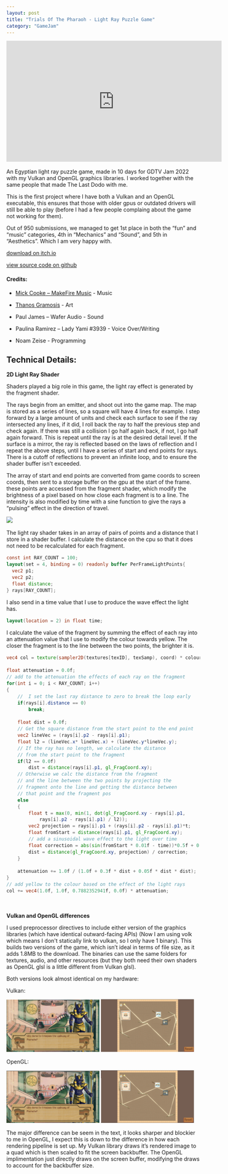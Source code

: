 ```yaml
---
layout: post
title: "Trials Of The Pharaoh - Light Ray Puzzle Game"
category: "GameJam"
---
```


<iframe width="560" height="315" src="https://www.youtube.com/embed/fsNIisWhVz8" title="YouTube video player" frameborder="0" allow="accelerometer; autoplay; clipboard-write; encrypted-media; gyroscope; picture-in-picture; web-share" allowfullscreen></iframe>

An Egyptian light ray puzzle game, made in 10 days for GDTV Jam 2022 with my Vulkan and OpenGL graphics libraries. I worked together with the same people that made The Last Dodo with me.

This is the first project where I have both a Vulkan and an OpenGL executable, this ensures that those with older gpus or outdated drivers will still be able to play (before I had a few people complaing about the game not working for them).

Out of 950 submissions, we managed to get 1st place in both the “fun” and “music” categories, 4th in “Mechanics” and “Sound”, and 5th in “Aesthetics”. Which I am very happy with.

[download on itch.io](https://noamzeise.itch.io/pharaoh-trials)

[view source code on github](https://github.com/NoamZeise/TrailsOfThePharaoh)

#### Credits:

* [Mick Cooke – MakeFire Music](https://youtube.com/channel/UCs75GjfGdtTS-CekMJOGICA) - Music 

* [Thanos Gramosis]( https://www.artstation.com/tha-com-nos
) - Art

* Paul James – Wafer Audio - Sound

* Paulina Ramirez –  Lady Yami #3939 - Voice Over/Writing 

* Noam Zeise - Programming



## Technical Details:


**2D Light Ray Shader**

Shaders played a big role in this game, the light ray effect is generated 
by the fragment shader. 

The rays begin from an emitter, and shoot out into the game map. The map is stored as a series of lines, so a square will have 4 lines for example.
I step forward by a large amount of units and check each surface to see if the ray intersected any lines, 
if it did, I roll back the ray to half the previous step and check again. If there was still a collision I go half again back, if not,
I go half again forward. This is repeat until the ray is at the desired detail level. 
If the surface is a mirror, the ray is reflected based on the laws of reflection and I repeat the above steps, 
until I have a series of start and end points for rays. There is a cutoff of reflections to prevent an infinite loop, and to ensure the shader buffer isn't exceeded.

The array of start and end points are converted from game coords to screen coords, then sent to a storage buffer 
on the gpu at the start of the frame. these points are accessed from the fragment shader, 
which modify the brightness of a pixel based on how close each fragment is to a line. 
The intensity is also modified by time with a sine function to give the rays a “pulsing” effect in the direction of travel.

<img src="/assets/img/posts/trialspharaoh/light-anim.webp">

The light ray shader takes in an array of pairs of points and a distance 
that I store in a shader buffer. 
I calculate the distance on the cpu so that it does not need to be recalculated for each fragment.
```glsl
const int RAY_COUNT = 100;
layout(set = 4, binding = 0) readonly buffer PerFrameLightPoints{
  vec2 p1;
  vec2 p2;
  float distance;
} rays[RAY_COUNT];
```
I also send in a time value that I use to produce the wave effect the light has.
```glsl
layout(location = 2) in float time;
```

I calculate the value of the fragment by summing the effect of each ray into 
an attenuation value that I use to modify the colour towards yellow. The closer the fragment
is to the line between the two points, the brighter it is.
```glsl
vec4 col = texture(sampler2D(textures[texID], texSamp), coord) * colour;

float attenuation = 0.0f;
// add to the attenuation the effects of each ray on the fragment
for(int i = 0; i < RAY_COUNT; i++)
{
	//  I set the last ray distance to zero to break the loop early
	if(rays[i].distance == 0)
		break;
	
	float dist = 0.0f;
	// Get the square distance from the start point to the end point
	vec2 lineVec = (rays[i].p2 - rays[i].p1);
	float l2 = (lineVec.x* lineVec.x) + (lineVec.y*lineVec.y);
	// If the ray has no length, we calculate the distance 
	// from the start point to the fragment
	if(l2 == 0.0f)
		dist = distance(rays[i].p1, gl_FragCoord.xy);
	// Otherwise we calc the distance from the fragment 
	// and the line between the two points by projecting the
	// fragment onto the line and getting the distance between
	// that point and the fragment pos
	else
	{
		float t = max(0, min(1, dot(gl_FragCoord.xy - rays[i].p1, 
			rays[i].p2 - rays[i].p1) / l2));
		vec2 projection = rays[i].p1 + (rays[i].p2 - rays[i].p1)*t;
		float fromStart = distance(rays[i].p1, gl_FragCoord.xy);
		// add a sinusoidal wave effect to the light over time
		float correction = abs(sin(fromStart * 0.01f - time))*0.5f + 0.3f;
		dist = distance(gl_FragCoord.xy, projection) / correction;
	}

	attenuation += 1.0f / (1.0f + 0.3f * dist + 0.05f * dist * dist);
}
// add yellow to the colour based on the effect of the light rays
col += vec4(1.0f, 1.0f, 0.7882352941f, 0.0f) * attenuation;
```
<br><br>
**Vulkan and OpenGL differences**

I used preprocessor directives to include either version of the graphics libraries (which have identical outward-facing APIs) 
(Now I am using volk which means I don't statically link to vulkan, so I only have 1 binary).
This builds two versions of the game, which isn’t ideal in terms of file size, as it adds 1.8MB to the download. 
The binaries can use the same folders for textures, audio, and other resources (but they both need their own shaders as OpenGL glsl is a little different from Vulkan glsl).

Both versions look almost identical on my hardware:

Vulkan:

<img src="/assets/img/posts/trialspharaoh/comparisonv1-1.webp" style="width:48%">
<img src="/assets/img/posts/trialspharaoh/comparisonv2.webp" style="width:48%">

OpenGL:

<img src="/assets/img/posts/trialspharaoh/comparisono1-1.webp" style="width:48%">
<img src="/assets/img/posts/trialspharaoh/comparisono2.webp" style="width:48%">

The major difference can be seem in the text, it looks sharper and blockier to me in OpenGL, 
I expect this is down to the difference in how each rendering pipeline is set up. 
My Vulkan library draws it’s rendered image to a quad which is then scaled to fit the screen backbuffer. 
The OpenGL implimentation just directly draws on the screen buffer, modifying the draws to account for the backbuffer size.

